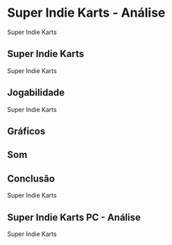 ---
---

# Super Indie Karts - Análise

Super Indie Karts

## Super Indie Karts

Super Indie Karts

## Jogabilidade

Super Indie Karts

## Gráficos


## Som

## Conclusão

Super Indie Karts

## Super Indie Karts PC - Análise

Super Indie Karts
